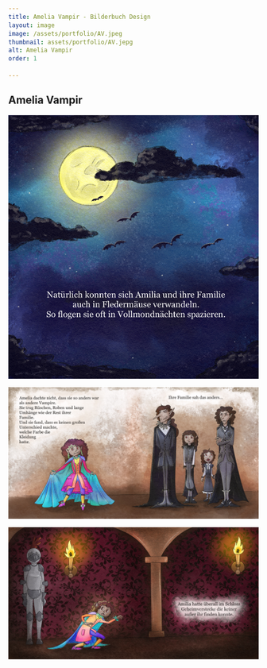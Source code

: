 ```yaml
---
title: Amelia Vampir - Bilderbuch Design
layout: image
image: /assets/portfolio/AV.jpeg
thumbnail: assets/portfolio/AV.jepg
alt: Amelia Vampir
order: 1

---
```



## Amelia Vampir



![Vampir](../assets/portfolio/AV3.jpeg)

![Vampir](../assets/portfolio/AV1.jpeg)

![Vampier](../assets/portfolio/AV2.jpeg)

